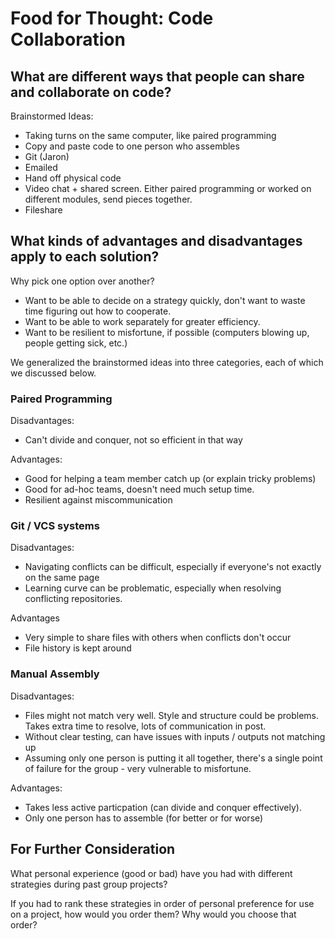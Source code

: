 # Food for Thought: Code Collaboration

## What are different ways that people can share and collaborate on code?
Brainstormed Ideas:
 - Taking turns on the same computer, like paired programming 
 - Copy and paste code to one person who assembles 
 - Git (Jaron) 
 - Emailed 
 - Hand off physical code 
 - Video chat + shared screen. Either paired programming or worked on different modules, send 
   pieces together. 
 - Fileshare 

## What kinds of advantages and disadvantages apply to each solution?
Why pick one option over another?
 - Want to be able to decide on a strategy quickly, don't want to waste time figuring out how to 
   cooperate.
 - Want to be able to work separately for greater efficiency.
 - Want to be resilient to misfortune, if possible (computers blowing up, people getting sick, etc.)

We generalized the brainstormed ideas into three categories, each of which we discussed below.

### Paired Programming
Disadvantages:
 - Can't divide and conquer, not so efficient in that way

Advantages:
 - Good for helping a team member catch up (or explain tricky problems)
 - Good for ad-hoc teams, doesn't need much setup time.
 - Resilient against miscommunication

### Git / VCS systems
Disadvantages:
 - Navigating conflicts can be difficult, especially if everyone's not exactly on the same page
 - Learning curve can be problematic, especially when resolving conflicting repositories.

Advantages
 - Very simple to share files with others when conflicts don't occur
 - File history is kept around

### Manual Assembly
Disadvantages:
 - Files might not match very well. Style and structure could be problems. Takes extra time to 
   resolve, lots of communication in post.
 - Without clear testing, can have issues with inputs / outputs not matching up
 - Assuming only one person is putting it all together, there's a single point of failure for the 
   group - very vulnerable to misfortune.

Advantages:
 - Takes less active particpation (can divide and conquer effectively). 
 - Only one person has to assemble (for better or for worse)

## For Further Consideration
What personal experience (good or bad) have you had with different strategies during past group 
projects?

If you had to rank these strategies in order of personal preference for use on a project, how would
you order them? Why would you choose that order?